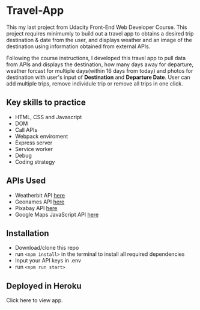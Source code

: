 # Travel-App
This my last project from Udacity Front-End Web Developer Course. This project requires minimumly to build out a travel app to obtains a desired trip destination & date from the user, and displays weather and an image of the destination using information obtained from external APIs.

Following the course instructions, I developed this travel app to pull data from APIs and displays the destination, how many days away for departure, weather forcast for multiple days(within 16 days from today) and photos for destination with user's input of **Destination** and **Departure Date**. User can add multiple trips, remove individule trip or remove all trips in one click. 

## Key skills to practice
- HTML, CSS and Javascript
- DOM
- Call APIs
- Webpack enviroment
- Express server
- Service worker
- Debug
- Coding strategy 

## APIs Used
- Weatherbit API [here](https://www.weatherbit.io/)
- Geonames API [here](https://www.geonames.org/)
- Pixabay API [here](https://pixabay.com/)
- Google Maps JavaScript API [here](https://developers.google.com/maps/documentation/javascript/overview)

## Installation
- Download/clone this repo 
- run `<npm install>` in the terminal to install all required dependencies
- Input your API keys in .env
- run `<npm run start>`

## Deployed in Heroku
Click here to view app. 